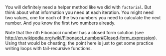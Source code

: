 You will definitely need a helper method like we did with `factorial`. But think about what
information you need at each iteration. You might need two values, one for each of the two numbers
you need to calculate the next number. And you know the first two numbers already.

Note that the nth Fibonacci number has a closed form solution (see
http://en.wikipedia.org/wiki/Fibonacci_number#Closed-form_expression). Using that would be cheating;
the point here is just to get some practice writing loops with tail-recursive functions.
